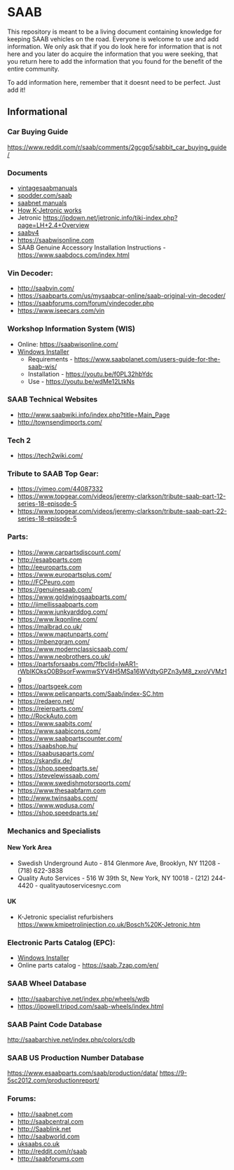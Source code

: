 # SAAB

This repository is meant to be a living document containing knowledge for keeping SAAB vehicles on the road.  Everyone is welcome to use and add information.  We only ask that if you do look here for information that is not here and you later do acquire the information that you were seeking, that you return here to add the information that you found for the benefit of the entire community.

To add information here, remember that it doesnt need to be perfect.  Just add it!

## Informational
### Car Buying Guide
https://www.reddit.com/r/saab/comments/2gcgp5/sabbit_car_buying_guide/

### Documents

 - [vintagesaabmanuals](http://www.vintagesaabmanuals.org/)
 - [spodder.com/saab](https://spodder.com/saab/)
 - [saabnet manuals](https://www.saabnet.com/tsn/faq/manuals/)
 - [How K-Jetronic works](https://www.volvoclub.org.uk/tech/fuel_injection/k_jetronic.shtml)
 - Jetronic https://ipdown.net/jetronic.info/tiki-index.php?page=LH+2.4+Overview
 - [saabv4](http://www.saabv4.com/)
 - https://saabwisonline.com
 - SAAB Genuine Accessory Installation Instructions - https://www.saabdocs.com/index.html

### Vin Decoder:
 - http://saabvin.com/
 - https://saabparts.com/us/mysaabcar-online/saab-original-vin-decoder/
 - https://saabforums.com/forum/vindecoder.php
 - https://www.iseecars.com/vin
 
### Workshop Information System (WIS)
 - Online: https://saabwisonline.com/
 - [Windows Installer](https://1drv.ms/u/s!Av5IQUxnr8DUjZI_2RHhJS0LoK6z8g?e=yCHs3A)
   - Requirements - https://www.saabplanet.com/users-guide-for-the-saab-wis/
   - Installation - https://youtu.be/f0PL32hbYdc
   - Use - https://youtu.be/wdMe12LtkNs

### SAAB Technical Websites
 - http://www.saabwiki.info/index.php?title=Main_Page
 - http://townsendimports.com/

### Tech 2
 - https://tech2wiki.com/

### Tribute to SAAB Top Gear:
 - https://vimeo.com/44087332
 - https://www.topgear.com/videos/jeremy-clarkson/tribute-saab-part-12-series-18-episode-5
 - https://www.topgear.com/videos/jeremy-clarkson/tribute-saab-part-22-series-18-episode-5

### Parts:
 - https://www.carpartsdiscount.com/
 - http://esaabparts.com
 - http://eeuroparts.com
 - https://www.europartsplus.com/
 - http://FCPeuro.com
 - https://genuinesaab.com/
 - https://www.goldwingsaabparts.com/
 - http://jimellissaabparts.com
 - https://www.junkyarddog.com/
 - https://www.lkqonline.com/
 - https://malbrad.co.uk/
 - https://www.maptunparts.com/
 - https://mbenzgram.com/
 - https://www.modernclassicsaab.com/
 - https://www.neobrothers.co.uk/
 - https://partsforsaabs.com/?fbclid=IwAR1-rWbIKOksO0B9sorFwwmwSYV4H5MSa16WVdtyGPZn3yM8_zxroVVMz1g
 - https://partsgeek.com
 - https://www.pelicanparts.com/Saab/index-SC.htm
 - https://redaero.net/
 - https://reierparts.com/
 - http://RockAuto.com
 - https://www.saabits.com/
 - https://www.saabicons.com/
 - https://www.saabpartscounter.com/
 - https://saabshop.hu/
 - https://saabusaparts.com/
 - https://skandix.de/
 - https://shop.speedparts.se/
 - https://stevelewissaab.com/
 - https://www.swedishmotorsports.com/
 - https://www.thesaabfarm.com
 - http://www.twinsaabs.com/
 - https://www.wpdusa.com/
 - https://shop.speedparts.se/
 
### Mechanics and Specialists
#### New York Area
 - Swedish Underground Auto - 814 Glenmore Ave, Brooklyn, NY 11208 - (718) 622-3838
 - Quality Auto Services - 516 W 39th St, New York, NY 10018 - (212) 244-4420 - qualityautoservicesnyc.com

#### UK
 - K-Jetronic specialist refurbishers https://www.kmipetrolinjection.co.uk/Bosch%20K-Jetronic.htm

### Electronic Parts Catalog (EPC):
 - [Windows Installer](https://1drv.ms/u/s!Av5IQUxnr8DUjZI_2RHhJS0LoK6z8g?e=yCHs3A)
 - Online parts catalog - https://saab.7zap.com/en/

### SAAB Wheel Database
- http://saabarchive.net/index.php/wheels/wdb
- https://jpowell.tripod.com/saab-wheels/index.html

### SAAB Paint Code Database
http://saabarchive.net/index.php/colors/cdb

### SAAB US Production Number Database
https://www.esaabparts.com/saab/production/data/
https://9-5sc2012.com/productionreport/

### Forums:
 - http://saabnet.com
 - http://saabcentral.com
 - http://Saablink.net
 - http://saabworld.com
 - [uksaabs.co.uk](http://www.uksaabs.co.uk/)
 - http://reddit.com/r/saab
 - http://saabforums.com
